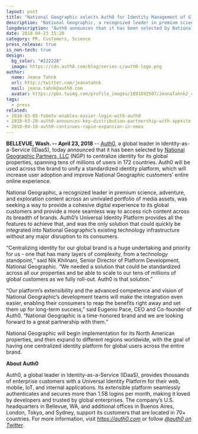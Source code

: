 ```yaml
---
layout: post
title: "National Geographic selects Auth0 for Identity Management of Global Properties"
description: "National Geographic, a recognized leader in premium science, has selected Auth0 to provide centralized login across all brands."
longdescription: "Auth0 announces that it has been selected by National Geographic to centralize identity for its global properties, spanning tens of millions of users in 172 countries. Auth0 will be used across the brand to unify a standardized identity platform."
date: 2018-04-23 15:20
category: PR, Customers, Science
press_release: true
is_non-tech: true
design:
  bg_color: "#222228"
  image: https://cdn.auth0.com/blog/series-c/auth0-logo.png
author:
  name: Jeana Tahnk
  url: http://twitter.com/jeanatahnk
  mail: jeana.tahnk@auth0.com
  avatar: https://pbs.twimg.com/profile_images/1891692507/JeanaTahnk2_crop_400x400.jpg
tags:
  - press
related:
- 2018-03-05-fubotv-enables-easier-login-with-auth0
- 2018-03-20-auth0-announces-key-distribution-partnership-with-appxite
- 2018-04-18-auth0-continues-rapid-expansion-in-emea
---
```


**BELLEVUE, Wash. -- April 23, 2018** -- [Auth0](https://auth0.com/), a global leader in Identity-as-a-Service (IDaaS), today announced that it has been selected by [National Geographic Partners, LLC](https://www.nationalgeographic.com/) (NGP) to centralize identity for its global properties, spanning tens of millions of users in 172 countries. Auth0 will be used across the brand to unify a standardized identity platform, which will increase user adoption and improve National Geographic customers’ entire online experience.

National Geographic, a recognized leader in premium science, adventure, and exploration content across an unrivaled portfolio of media assets, was seeking a way to provide a cohesive digital experience to its global customers and provide a more seamless way to access rich content across its breadth of brands. Auth0’s Universal Identity Platform provides all the features to achieve that, and was the only solution that could quickly be integrated into National Geographic’s existing technology infrastructure without any major disruption to its consumers.

“Centralizing identity for our global brand is a huge undertaking and priority for us - one that has many layers of complexity, from a technology standpoint,” said Nik Khilnani, Senior Director of Platform Development, National Geographic. “We needed a solution that could be standardized across all our properties and be able to scale to our tens of millions of global customers as we fully roll-out. Auth0 is that solution.”

“Our platform’s extensibility and the advanced competence and vision of National Geographic’s development teams will make the integration even easier, enabling their consumers to reap the benefits right away and set them up for long-term success,” said Eugenio Pace, CEO and Co-founder of Auth0. “National Geographic is a time-honored brand and we are looking forward to a great partnership with them.”

National Geographic will begin implementation for its North American properties, and then expand to different regions worldwide, with the goal of having one centralized identity platform for global users across the entire brand.

**About Auth0**

Auth0, a global leader in Identity-as-a-Service (IDaaS), provides thousands of enterprise customers with a Universal Identity Platform for their web, mobile, IoT, and internal applications. Its extensible platform seamlessly authenticates and secures more than 1.5B logins per month, making it loved by developers and trusted by global enterprises. The company’s U.S. headquarters in Bellevue, WA, and additional offices in Buenos Aires, London, Tokyo, and Sydney, support its customers that are located in 70+ countries.
For more information, visit [_https://auth0.com_](https://auth0.com/) or follow [_@auth0 on Twitter_](https://twitter.com/auth0).






